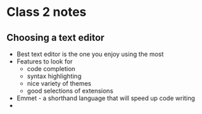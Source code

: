 # Class 2 notes

## Choosing a text editor

- Best text editor is the one you enjoy using the most
- Features to look for
  - code completion
  - syntax highlighting
  - nice variety of themes
  - good selections of extensions
- Emmet - a shorthand language that will speed up code writing
- 
